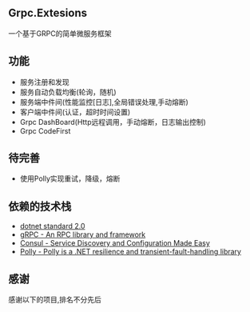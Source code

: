 ## Grpc.Extesions
一个基于GRPC的简单微服务框架 

## 功能
- 服务注册和发现
- 服务自动负载均衡(轮询，随机)
- 服务端中件间(性能监控[日志],全局错误处理,手动熔断)
- 客户端中件间(认证，超时时间设置)
- Grpc DashBoard(Http远程调用，手动熔断，日志输出控制)
- Grpc CodeFirst

## 待完善
- 使用Polly实现重试，降级，熔断

## 依赖的技术栈
-  [dotnet standard 2.0]()
-  [gRPC - An RPC library and framework](https://github.com/grpc/grpc)
-  [Consul - Service Discovery and Configuration Made Easy](https://consul.io)
-  [Polly - Polly is a .NET resilience and transient-fault-handling library](https://github.com/App-vNext/Polly)

## 感谢
感谢以下的项目,排名不分先后